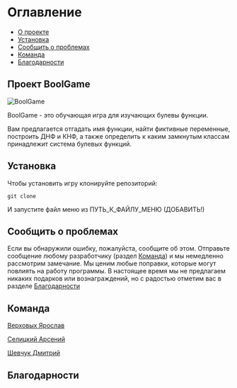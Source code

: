 # Оглавление
- [О проекте](#Project)
- [Установка](#Install)
- [Сообщить о проблемах](#Problem)
- [Команда](#Team)
- [Благодарности](#Thanks)

## <a name="Project"></a> Проект BoolGame
![BoolGame](https://user-images.githubusercontent.com/83587062/160984310-3f59d886-c1fe-40a6-8b54-eebdf1d92a68.png)

BoolGame - это обучающая игра для изучающих булевы функции.

Вам предлагается отгадать имя функции, найти фиктивные переменные, построить ДНФ и КНФ, а также определить к каким замкнутым классам принадлежит система булевых функций.

## <a name="Install"></a> Установка

Чтобы установить игру клонируйте репозиторий:

``git clone ``

И запустите файл меню из ПУТЬ_К_ФАЙЛУ_МЕНЮ (ДОБАВИТЬ!)

## <a name="Problem"></a> Сообщить о проблемах

Если вы обнаружили ошибку, пожалуйста, сообщите об этом. Отправьте сообщение любому разработчику (раздел [Команда](#Team)) и мы немедленно рассмотрим замечание. Мы ценим любые поправки, которые могут повлиять на работу программы. В настоящее время мы не предлагаем никаких подарков или вознаграждений, но с радостью отметим вас в разделе [Благодарности](#Thanks)

## <a name="Team"></a> Команда

[Верховых Ярослав](https://github.com/vrkh)

[Селицкий Арсений](https://vk.com/otza_to4ka_net)

[Шевчук Дмитрий](https://t.me/deltams4)

## <a name="Thanks"></a> Благодарности
